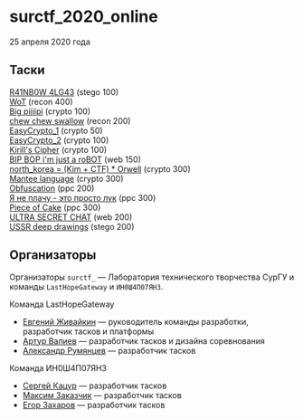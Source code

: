 # surctf_2020_online

25 апреля 2020 года

## Таски

[R41NB0W 4LG43](tasks/oops/) (stego 100)  
[WoT](tasks/WoT/) (recon 400)  
[Big piiiipi](tasks/big_piiiipi/) (crypto 100)  
[chew chew swallow](tasks/oops/chew%20chew%20swallow) (recon 200)  
[EasyCrypto_1](tasks/easy_crypto_1/) (crypto 50)  
[EasyCrypto_2](tasks/easy_crypto_2/) (crypto 100)  
[Kirill's Cipher](tasks/holy_code/) (crypto 100)  
[BIP BOP i'm just a roBOT](tasks/just_a_robot/) (web 150)  
[north_korea = (Kim + CTF) * Orwell](tasks/kim_ir_son/) (crypto 300)  
[Mantee language](tasks/mantee_lang/) (crypto 300)  
[Obfuscation](tasks/obfuscation/) (ppc 200)  
[Я не плачу - это просто лук](tasks/onion_archive/) (ppc 300)  
[Piece of Cake](tasks/piece_of_cake/) (ppc 300)  
[ULTRA SECRET CHAT](tasks/ultra_secret_chat/) (web 200)  
[USSR deep drawings](tasks/ussr_draws/) (stego 200)  

## Организаторы

Организаторы `surctf_` — Лаборатория технического творчества СурГУ и команды `LastHopeGateway` и `ИН0Ш4П07ЯН3`.

Команда LastHopeGateway

* [Евгений Живайкин](https://github.com/EZhivaikin) — руководитель команды разработки, разработчик тасков и платформы
* [Артур Валиев](https://github.com/hopelessDev) — разработчик тасков и дизайна соревнования
* [Александр Румянцев](https://github.com/awakentrue) — разработчик тасков

Команда ИН0Ш4П07ЯН3

* [Сергей Кацур](https://github.com/richkats) — разработчик тасков
* [Максим Заказчик](https://github.com/s4lat) — разработчик тасков
* [Егор Захаров](https://github.com/pigadoor) — разработчик тасков



